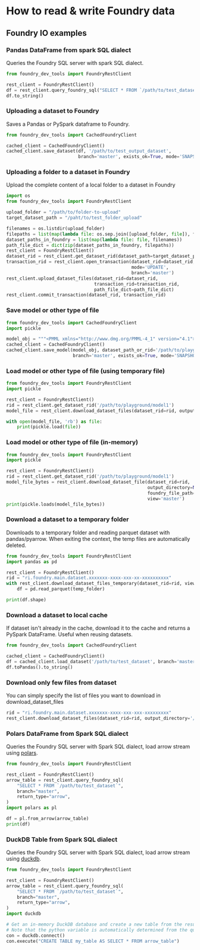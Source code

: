 # How to read & write Foundry data

## Foundry IO examples

### Pandas DataFrame from spark SQL dialect

Queries the Foundry SQL server with spark SQL dialect.

```python
from foundry_dev_tools import FoundryRestClient

rest_client = FoundryRestClient()
df = rest_client.query_foundry_sql("SELECT * FROM `/path/to/test_dataset`", branch='master')
df.to_string()
```

### Uploading a dataset to Foundry

Saves a Pandas or PySpark dataframe to Foundry.

```python
from foundry_dev_tools import CachedFoundryClient

cached_client = CachedFoundryClient()
cached_client.save_dataset(df, '/path/to/test_output_dataset',
                           branch='master', exists_ok=True, mode='SNAPSHOT')
```

### Uploading a folder to a dataset in Foundry

Upload the complete content of a local folder to a dataset in Foundry

```python
import os
from foundry_dev_tools import FoundryRestClient

upload_folder = "/path/to/folder-to-upload"
target_dataset_path = "/paht/to/test_folder_upload"

filenames = os.listdir(upload_folder)
filepaths = list(map(lambda file: os.sep.join([upload_folder, file]), filenames))
dataset_paths_in_foundry = list(map(lambda file: file, filenames))
path_file_dict = dict(zip(dataset_paths_in_foundry, filepaths))
rest_client = FoundryRestClient()
dataset_rid = rest_client.get_dataset_rid(dataset_path=target_dataset_path)
transaction_rid = rest_client.open_transaction(dataset_rid=dataset_rid,
                                               mode='UPDATE',
                                               branch='master')
rest_client.upload_dataset_files(dataset_rid=dataset_rid,
                                 transaction_rid=transaction_rid,
                                 path_file_dict=path_file_dict)
rest_client.commit_transaction(dataset_rid, transaction_rid)
```

### Save model or other type of file

```python
from foundry_dev_tools import CachedFoundryClient
import pickle

model_obj = """<PMML xmlns="http://www.dmg.org/PMML-4_1" version="4.1"></PMML>"""
cached_client = CachedFoundryClient()
cached_client.save_model(model_obj, dataset_path_or_rid='/path/to/playground/model1',
                         branch='master', exists_ok=True, mode='SNAPSHOT')
```

### Load model or other type of file (using temporary file)

```python
from foundry_dev_tools import FoundryRestClient
import pickle

rest_client = FoundryRestClient()
rid = rest_client.get_dataset_rid('/path/to/playground/model1')
model_file = rest_client.download_dataset_files(dataset_rid=rid, output_directory='/tmp/model', view='master')[0]

with open(model_file, 'rb') as file:
    print(pickle.load(file))
```

### Load model or other type of file (in-memory)

```python
from foundry_dev_tools import FoundryRestClient
import pickle

rest_client = FoundryRestClient()
rid = rest_client.get_dataset_rid('/path/to/playground/model1')
model_file_bytes = rest_client.download_dataset_file(dataset_rid=rid,
                                                     output_directory=None,
                                                     foundry_file_path='model.pickle',
                                                     view='master')
print(pickle.loads(model_file_bytes))
```

### Download a dataset to a temporary folder

Downloads to a temporary folder and reading parquet dataset with pandas/pyarrow. When exiting the context, the temp files are automatically deleted.

```python
from foundry_dev_tools import FoundryRestClient
import pandas as pd

rest_client = FoundryRestClient()
rid = "ri.foundry.main.dataset.xxxxxxx-xxxx-xxx-xx-xxxxxxxxxx"
with rest_client.download_dataset_files_temporary(dataset_rid=rid, view='master') as temp_folder:
    df = pd.read_parquet(temp_folder)

print(df.shape)
```

### Download a dataset to local cache

If dataset isn't already in the cache, download it to the cache and returns a PySpark DataFrame. Useful when reusing datasets.

```python
from foundry_dev_tools import CachedFoundryClient

cached_client = CachedFoundryClient()
df = cached_client.load_dataset('/path/to/test_dataset', branch='master')
df.toPandas().to_string()
```

### Download only few files from dataset

You can simply specify the list of files you want to download in download_dataset_files

```python
rid = "ri.foundry.main.dataset.xxxxxxx-xxxx-xxx-xxx-xxxxxxxxx"
rest_client.download_dataset_files(dataset_rid=rid, output_directory='/paht/to/only_few_files', files=['file1.png', 'file2.png'], branch='master')
```

[Third Party Application in Foundry]: https://www.palantir.com/docs/foundry/platform-security-third-party/third-party-apps-overview/

### Polars DataFrame from Spark SQL dialect

Queries the Foundry SQL server with Spark SQL dialect, load arrow stream using [polars](https://www.pola.rs/).

```python
from foundry_dev_tools import FoundryRestClient

rest_client = FoundryRestClient()
arrow_table = rest_client.query_foundry_sql(
    "SELECT * FROM `/path/to/test_dataset`",
    branch="master",
    return_type="arrow",
)
import polars as pl

df = pl.from_arrow(arrow_table)
print(df)
```

### DuckDB Table from Spark SQL dialect

Queries the Foundry SQL server with Spark SQL dialect, load arrow stream using [duckdb](https://duckdb.org/).

```python
from foundry_dev_tools import FoundryRestClient

rest_client = FoundryRestClient()
arrow_table = rest_client.query_foundry_sql(
    "SELECT * FROM `/path/to/test_dataset`",
    branch="master",
    return_type="arrow",
)
import duckdb

# Get an in-memory DuckDB database and create a new table from the result arrow table.
# Note that the python variable is automatically determined from the query string.
con = duckdb.connect()
con.execute("CREATE TABLE my_table AS SELECT * FROM arrow_table")
```
